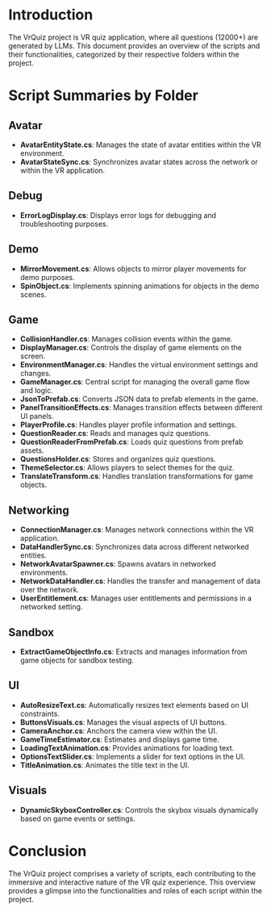 # Introduction
The VrQuiz project is VR quiz application, where all questions (12000+) are generated by LLMs. This document provides an overview of the scripts and their functionalities, categorized by their respective folders within the project.

# Script Summaries by Folder

## Avatar
- **AvatarEntityState.cs**: Manages the state of avatar entities within the VR environment.
- **AvatarStateSync.cs**: Synchronizes avatar states across the network or within the VR application.

## Debug
- **ErrorLogDisplay.cs**: Displays error logs for debugging and troubleshooting purposes.

## Demo
- **MirrorMovement.cs**: Allows objects to mirror player movements for demo purposes.
- **SpinObject.cs**: Implements spinning animations for objects in the demo scenes.

## Game
- **CollisionHandler.cs**: Manages collision events within the game.
- **DisplayManager.cs**: Controls the display of game elements on the screen.
- **EnvironmentManager.cs**: Handles the virtual environment settings and changes.
- **GameManager.cs**: Central script for managing the overall game flow and logic.
- **JsonToPrefab.cs**: Converts JSON data to prefab elements in the game.
- **PanelTransitionEffects.cs**: Manages transition effects between different UI panels.
- **PlayerProfile.cs**: Handles player profile information and settings.
- **QuestionReader.cs**: Reads and manages quiz questions.
- **QuestionReaderFromPrefab.cs**: Loads quiz questions from prefab assets.
- **QuestionsHolder.cs**: Stores and organizes quiz questions.
- **ThemeSelector.cs**: Allows players to select themes for the quiz.
- **TranslateTransform.cs**: Handles translation transformations for game objects.

## Networking
- **ConnectionManager.cs**: Manages network connections within the VR application.
- **DataHandlerSync.cs**: Synchronizes data across different networked entities.
- **NetworkAvatarSpawner.cs**: Spawns avatars in networked environments.
- **NetworkDataHandler.cs**: Handles the transfer and management of data over the network.
- **UserEntitlement.cs**: Manages user entitlements and permissions in a networked setting.

## Sandbox
- **ExtractGameObjectInfo.cs**: Extracts and manages information from game objects for sandbox testing.

## UI
- **AutoResizeText.cs**: Automatically resizes text elements based on UI constraints.
- **ButtonsVisuals.cs**: Manages the visual aspects of UI buttons.
- **CameraAnchor.cs**: Anchors the camera view within the UI.
- **GameTimeEstimator.cs**: Estimates and displays game time.
- **LoadingTextAnimation.cs**: Provides animations for loading text.
- **OptionsTextSlider.cs**: Implements a slider for text options in the UI.
- **TitleAnimation.cs**: Animates the title text in the UI.

## Visuals
- **DynamicSkyboxController.cs**: Controls the skybox visuals dynamically based on game events or settings.

# Conclusion
The VrQuiz project comprises a variety of scripts, each contributing to the immersive and interactive nature of the VR quiz experience. This overview provides a glimpse into the functionalities and roles of each script within the project.

